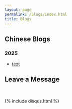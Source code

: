 ```yaml
---
layout: page
permalink: /blogs/index.html
title: Blogs
---
```


## Chinese Blogs



### 2025

- [text](https://collapsar0615.github.io/blogs/text)<br>
  








## Leave a Message

<br>

{% include disqus.html %} 

<br>



